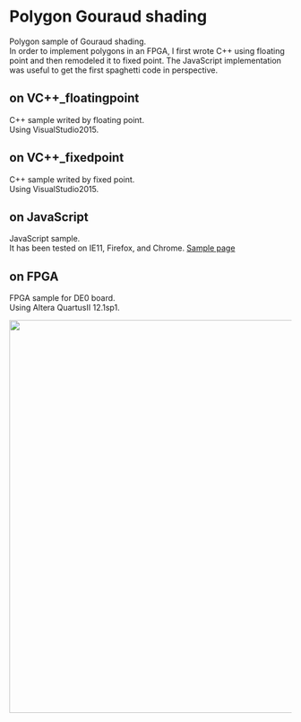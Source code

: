 # Polygon Gouraud shading
Polygon sample of Gouraud shading.  
In order to implement polygons in an FPGA, I first wrote C++ using floating point and then remodeled it to fixed point.
The JavaScript implementation was useful to get the first spaghetti code in perspective.

## on VC++_floatingpoint
C++ sample writed by floating point.  
Using VisualStudio2015.

## on VC++_fixedpoint
C++ sample writed by fixed point.  
Using VisualStudio2015.

## on JavaScript
JavaScript sample.  
It has been tested on IE11, Firefox, and Chrome.
<a href=https://pgate1.at-ninja.jp/PSX_on_FPGA/GPU/sample_gouraudshading/Polygon.htm>Sample page</a>

## on FPGA
FPGA sample for DE0 board.   
Using Altera QuartusII 12.1sp1.

<img width=700 src=https://pgate1.at-ninja.jp/PSX_on_FPGA/GPU/polygon_DE0.jpg>
